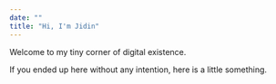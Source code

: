 ```yaml
---
date: ""
title: "Hi, I'm Jidin"
---
```

Welcome to my tiny corner of digital existence. 

If you ended up here without any intention, here is a little something.
